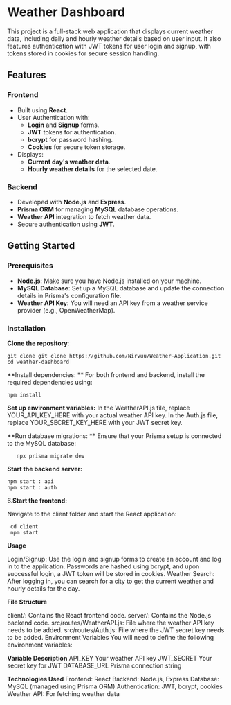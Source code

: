 # Weather Dashboard

This project is a full-stack web application that displays current weather data, including daily and hourly weather details based on user input. It also features authentication with JWT tokens for user login and signup, with tokens stored in cookies for secure session handling.

## Features

### Frontend
- Built using **React**.
- User Authentication with:
  - **Login** and **Signup** forms.
  - **JWT** tokens for authentication.
  - **bcrypt** for password hashing.
  - **Cookies** for secure token storage.
- Displays:
  - **Current day's weather data**.
  - **Hourly weather details** for the selected date.

### Backend
- Developed with **Node.js** and **Express**.
- **Prisma ORM** for managing **MySQL** database operations.
- **Weather API** integration to fetch weather data.
- Secure authentication using **JWT**.

## Getting Started

### Prerequisites

- **Node.js**: Make sure you have Node.js installed on your machine.
- **MySQL Database**: Set up a MySQL database and update the connection details in Prisma's configuration file.
- **Weather API Key**: You will need an API key from a weather service provider (e.g., OpenWeatherMap).

### Installation

 **Clone the repository**:
   ```
   git clone git clone https://github.com/Nirvuu/Weather-Application.git
   cd weather-dashboard
 ```
   
**Install dependencies: **
For both frontend and backend, install the required dependencies using:
 ```
npm install

 ```
**Set up environment variables:**
In the WeatherAPI.js file, replace YOUR_API_KEY_HERE with your actual weather API key.
In the Auth.js file, replace YOUR_SECRET_KEY_HERE with your JWT secret key.

**Run database migrations: **
Ensure that your Prisma setup is connected to the MySQL database:

 ```
    npx prisma migrate dev
 
 ```
**Start the backend server:**
 ```
npm start : api
npm start : auth

```
6.**Start the frontend:**

Navigate to the client folder and start the React application:

 ```
  cd client 
  npm start
 
 ```
**Usage**

Login/Signup: Use the login and signup forms to create an account and log in to the application. Passwords are hashed using bcrypt, and upon successful login, a JWT token will be stored in cookies.
Weather Search: After logging in, you can search for a city to get the current weather and hourly details for the day.

**File Structure**

client/: Contains the React frontend code.
server/: Contains the Node.js backend code.
src/routes/WeatherAPI.js: File where the weather API key needs to be added.
src/routes/Auth.js: File where the JWT secret key needs to be added.
Environment Variables
You will need to define the following environment variables:

**Variable	Description**
API_KEY	Your weather API key
JWT_SECRET	Your secret key for JWT
DATABASE_URL	Prisma connection string

**Technologies Used**
Frontend: React
Backend: Node.js, Express
Database: MySQL (managed using Prisma ORM)
Authentication: JWT, bcrypt, cookies
Weather API: For fetching weather data
